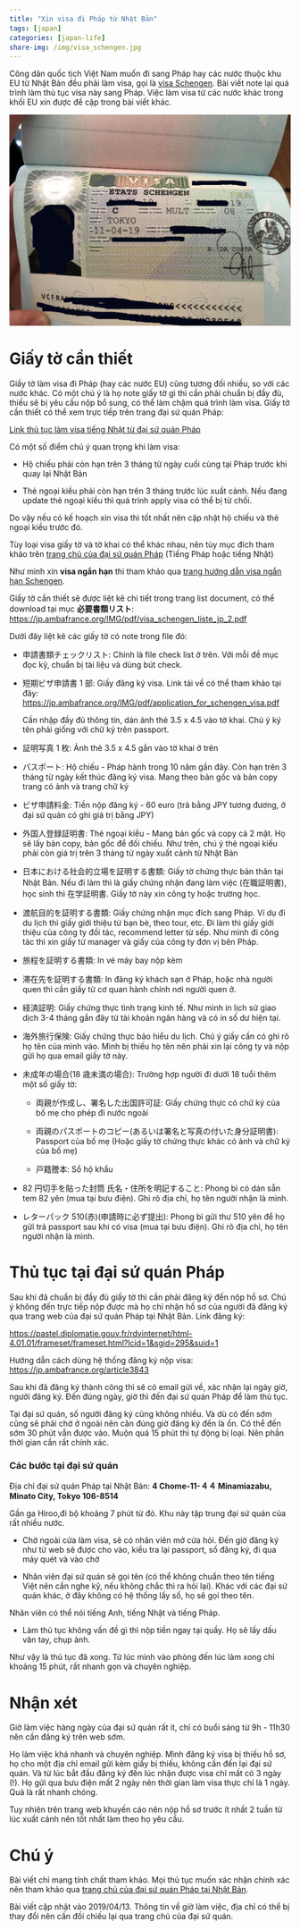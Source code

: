 ```yaml
---
title: "Xin visa đi Pháp từ Nhật Bản"
tags: [japan]
categories: [japan-life]
share-img: /img/visa_schengen.jpg
---
```


Công dân quốc tịch Việt Nam muốn đi sang Pháp hay các nước thuộc khu EU từ Nhật Bản đều phải làm visa, gọi là [visa Schengen](https://en.wikipedia.org/wiki/visa_policy_of_the_Schengen_Area). Bài viết note lại quá trình làm thủ tục visa này sang Pháp. Việc làm visa từ các nước khác trong khối EU xin được đề cập trong bài viết khác.

![](/img/visa_schengen.jpg)

# Giấy tờ cần thiết

Giấy tờ làm visa đi Pháp (hay các nước EU) cũng tương đối nhiều, so với các nước khác. Có một chú ý là họ note giấy tờ gì thì cần phải chuẩn bị đầy đủ, thiếu sẽ bị yêu cầu nộp bổ sung, có thể làm chậm quá trình làm visa. Giấy tờ cần thiết có thể xem trực tiếp trên trang đại sứ quán Pháp:

[Link thủ tục làm visa tiếng Nhật từ đại sứ quán Pháp](https://jp.ambafrance.org/-rubrique1598-)

Có một số điểm chú ý quan trọng khi làm visa:

* Hộ chiếu phải còn hạn trên 3 tháng từ ngày cuối cùng tại Pháp trước khi quay lại Nhật Bản

* Thẻ ngoại kiều phải còn hạn trên 3 tháng trước lúc xuất cảnh. Nếu đang update thẻ ngoại kiều thì quá trình apply visa có thể bị từ chối. 

Do vậy nếu có kế hoạch xin visa thì tốt nhất nên cập nhật hộ chiếu và thẻ ngoại kiều trước đó.

Tùy loại visa giấy tờ và tờ khai có thể khác nhau, nên tùy mục đích tham khảo trên [trang chủ của đại sứ quán Pháp](https://jp.ambafrance.org/-rubrique1531-) (Tiếng Pháp hoặc tiếng Nhật)

Như mình xin **visa ngắn hạn** thì tham khảo qua [trang hướng dẫn visa ngắn hạn Schengen](https://jp.ambafrance.org/article1160).

Giấy tờ cần thiết sẽ được liệt kê chi tiết trong trang list document, có thể download tại mục **必要書類リスト**: https://jp.ambafrance.org/IMG/pdf/visa_schengen_liste_jp_2.pdf

Dưới đây liệt kê các giấy tờ có note trong file đó:

* 申請書類チェックリスト: Chính là file check list ở trên. Với mỗi đề mục đọc kỹ, chuẩn bị tài liệu và dùng bút check.

* 短期ビザ申請書 1 部: Giấy đăng ký visa. Link tải về có thể tham khảo tại đây: https://jp.ambafrance.org/IMG/pdf/application_for_schengen_visa.pdf

  Cần nhập đầy đủ thông tín, dán ảnh thẻ 3.5 x 4.5 vào tờ khai. Chú ý ký tên phải giống với chữ ký trên passport.

* 証明写真 1 枚: Ảnh thẻ 3.5 x 4.5 gắn vào tờ khai ở trên

* パスポート: Hộ chiếu - Pháp hành trong 10 năm gần đây. Còn hạn trên 3 tháng từ ngày kết thúc đăng ký visa. Mang theo bản gốc và bản copy trang có ảnh và trang chữ ký

* ビザ申請料金: Tiền nộp đăng ký - 60 euro (trả bằng JPY tương đương, ở đại sứ quán có ghi giá trị bằng JPY)

* 外国人登録証明書: Thẻ ngoại kiều - Mang bản gốc và copy cả 2 mặt. Họ sẽ lấy bản copy, bản gốc để đối chiếu. Như trên, chú ý thẻ ngoại kiều phải còn giá trị trên 3 tháng từ ngày xuất cảnh từ Nhật Bản

* 日本における社会的立場を証明する書類: Giấy tờ chứng thực bản thân tại Nhật Bản. Nếu đi làm thì là giấy chứng nhận đang làm việc (在職証明書), học sinh thì 在学証明書. Giấy tờ này xin công ty hoặc trường học.

* 渡航目的を証明する書類: Giấy chứng nhận mục đích sang Pháp. Ví dụ đi du lịch thì giấy giới thiệu từ bạn bè, theo tour, etc. Đi làm thì giấy giới thiệu của công ty đối tác, recommend letter từ sếp. Như mình đi công tác thì xin giấy từ manager và giấy của công ty đơn vị bên Pháp.

* 旅程を証明する書類: In vé máy bay nộp kèm

* 滞在先を証明する書類: In đăng ký khách sạn ở Pháp, hoặc nhà người quen thì cần giấy từ cơ quan hành chính nơi người quen ở.

* 経済証明: Giấy chứng thực tình trạng kinh tế. Như mình in lịch sử giao dịch 3-4 tháng gần đây từ tài khoản ngân hàng và có in số dư hiện tại.

* 海外旅行保険: Giấy chứng thực bảo hiểu du lịch. Chú ý giấy cần có ghi rõ họ tên của mình vào. Mình bị thiếu họ tên nên phải xin lại công ty và nộp gửi họ qua email giấy tờ này.

* 未成年の場合(18 歳未満の場合): Trường hợp người đi dưới 18 tuổi thêm một số giấy tờ:

  * 両親が作成し、署名した出国許可証: Giấy chứng thực có chữ ký của bố mẹ cho phép đi nước ngoài

  * 両親のパスポートのコピー(あるいは署名と写真の付いた身分証明書): Passport của bố mẹ (Hoặc giấy tờ chứng thực khác có ảnh và chữ ký của bố mẹ)

  * 戸籍謄本: Sổ hộ khẩu

* 82 円切手を貼った封筒 氏名・住所を明記すること: Phong bì có dán sẵn tem 82 yên (mua tại bưu điện). Ghi rõ địa chỉ, họ tên người nhận là mình.

* レターパック 510(赤)(申請時に必ず提出): Phong bì gửi thư 510 yên để họ gửi trả passport sau khi có visa (mua tại bưu điện). Ghi rõ địa chỉ, họ tên người nhận là mình.

# Thủ tục tại đại sứ quán Pháp

Sau khi đã chuẩn bị đầy đủ giấy tờ thì cần phải đăng ký đến nộp hồ sơ. Chú ý không đến trực tiếp nộp được mà họ chỉ nhận hồ sơ của người đã đăng ký qua trang web của đại sứ quán Pháp tại Nhật Bản. Link đăng ký:

https://pastel.diplomatie.gouv.fr/rdvinternet/html-4.01.01/frameset/frameset.html?lcid=1&sgid=295&suid=1

Hướng dẫn cách dùng hệ thống đăng ký nộp visa: https://jp.ambafrance.org/article3843

Sau khi đã đăng ký thành công thì sẽ có email gửi về, xác nhận lại ngày giờ, người đăng ký. Đến đúng ngày, giờ thì đến đại sứ quán Pháp để làm thủ tục.

Tại đại sứ quán, số người đăng ký cũng không nhiều. Và dù có đến sớm cũng sẽ phải chờ ở ngoài nên căn đúng giờ đăng ký đến là ổn. Có thể đến sớm 30 phút vẫn được vào. Muộn quá 15 phút thì tự động bị loại. Nên phần thời gian cần rất chính xác.

### Các bước tại đại sứ quán

Địa chỉ đại sứ quán Pháp tại Nhật Bản: **4 Chome-11-４４ Minamiazabu, Minato City, Tokyo 106-8514**

Gần ga Hiroo,đi bộ khoảng 7 phút từ đó. Khu này tập trung đại sứ quán của rất nhiều nước.

* Chờ ngoài cửa làm visa, sẽ có nhân viên mở cửa hỏi. Đến giờ đăng ký như từ web sẽ được cho vào, kiểu tra lại passport, số đăng ký, đi qua máy quét và vào chờ

* Nhân viên đại sứ quán sẽ gọi tên (có thể không chuẩn theo tên tiếng Việt nên cần nghe kỹ, nếu không chắc thì ra hỏi lại). Khác với các đại sứ quán khác, ở đây không có hệ thống lấy số, họ sẽ gọi theo tên.

Nhân viên có thể nói tiếng Anh, tiếng Nhật và tiếng Pháp.

* Làm thủ tục không vấn đề gì thì nộp tiền ngay tại quầy. Họ sẽ lấy dấu vân tay, chụp ảnh.

Như vậy là thủ tục đã xong. Từ lúc mình vào phòng đến lúc làm xong chỉ khoảng 15 phút, rất nhanh gọn và chuyên nghiệp.

# Nhận xét

Giờ làm việc hàng ngày của đại sứ quán rất ít, chỉ có buổi sáng từ 9h - 11h30 nên cần đăng ký trên web sớm.

Họ làm việc khá nhanh và chuyên nghiệp. Mình đăng ký visa bị thiếu hồ sơ, họ cho một địa chỉ email gửi kèm giấy bị thiếu, không cần đến lại đại sứ quán. Và từ lúc bắt đầu đăng ký đến lúc nhận được visa chỉ mất có 3 ngày (!). Họ gửi qua bưu điện mất 2 ngày nên thời gian làm visa thực chỉ là 1 ngày. Quả là rất nhanh chóng.

Tuy nhiên trên trang web khuyến cáo nên nộp hồ sơ trước ít nhất 2 tuần từ lúc xuất cảnh nên tốt nhất làm theo họ yêu cầu.

# Chú ý

Bài viết chỉ mang tính chất tham khảo. Mọi thủ tục muốn xác nhận chính xác nên tham khảo qua [trang chủ của đại sứ quán Pháp tại Nhật Bản](https://jp.ambafrance.org/-Japonais-).

Bài viết cập nhật vào 2019/04/13. Thông tin về giờ làm việc, địa chỉ có thể bị thay đổi nên cần đối chiếu lại qua trang chủ của đại sứ quán.
